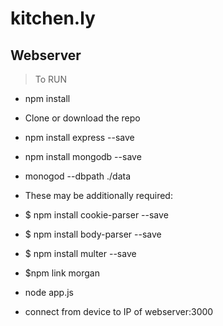 # kitchen.ly 
## Webserver

> To RUN
 - npm install
 - Clone or download the repo
 - npm install express --save
 - npm install mongodb --save
 - monogod --dbpath ./data
 - These may be additionally required:
 - $ npm install cookie-parser --save
 - $ npm install body-parser --save
 - $ npm install multer --save
 - $npm link morgan
 
 - node app.js
 - connect from device to IP of webserver:3000

	
